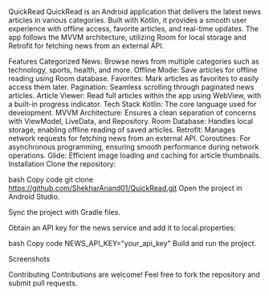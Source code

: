 QuickRead
QuickRead is an Android application that delivers the latest news articles in various categories. Built with Kotlin, it provides a smooth user experience with offline access, favorite articles, and real-time updates. The app follows the MVVM architecture, utilizing Room for local storage and Retrofit for fetching news from an external API.

Features
Categorized News: Browse news from multiple categories such as technology, sports, health, and more.
Offline Mode: Save articles for offline reading using Room database.
Favorites: Mark articles as favorites to easily access them later.
Pagination: Seamless scrolling through paginated news articles.
Article Viewer: Read full articles within the app using WebView, with a built-in progress indicator.
Tech Stack
Kotlin: The core language used for development.
MVVM Architecture: Ensures a clean separation of concerns with ViewModel, LiveData, and Repository.
Room Database: Handles local storage, enabling offline reading of saved articles.
Retrofit: Manages network requests for fetching news from an external API.
Coroutines: For asynchronous programming, ensuring smooth performance during network operations.
Glide: Efficient image loading and caching for article thumbnails.
Installation
Clone the repository:

bash
Copy code
git clone https://github.com/ShekharAnand01/QuickRead.git
Open the project in Android Studio.

Sync the project with Gradle files.

Obtain an API key for the news service and add it to local.properties:

bash
Copy code
NEWS_API_KEY="your_api_key"
Build and run the project.

Screenshots


Contributing
Contributions are welcome! Feel free to fork the repository and submit pull requests.
